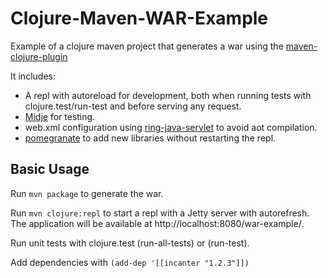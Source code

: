 # Clojure-Maven-WAR-Example

Example of a clojure maven project that generates a war using the [maven-clojure-plugin](https://github.com/talios/clojure-maven-plugin)

It includes:

* A repl with autoreload for development, both when running tests with clojure.test/run-test and before serving any request.
* [Midje](https://github.com/marick/Midje/) for testing.
* web.xml configuration using [ring-java-servlet](https://github.com/laurentpetit/ring-java-servlet) to avoid aot compilation.
* [pomegranate](https://github.com/cemerick/pomegranate) to add new libraries without restarting the repl.

## Basic Usage

Run `mvn package` to generate the war.

Run `mvn clojure:repl` to start a repl with a Jetty server with autorefresh. The application will be available at http://localhost:8080/war-example/.

Run unit tests with clojure.test (run-all-tests) or (run-test).

Add dependencies with `(add-dep '[[incanter "1.2.3"]])`